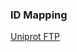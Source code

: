 ### ID Mapping
[Uniprot FTP](ftp://ftp.uniprot.org/pub/databases/uniprot/current_release/knowledgebase/idmapping/)
